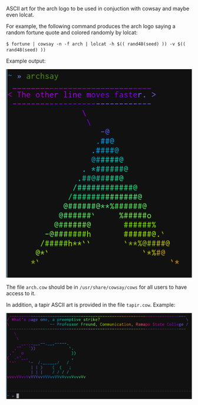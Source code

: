 ASCII art for the arch logo to be used in conjuction with cowsay and maybe even lolcat.

For example, the following command produces the arch logo saying a random fortune quote and colored randomly by lolcat:
```
$ fortune | cowsay -n -f arch | lolcat -h $(( rand48(seed) )) -v $(( rand48(seed) ))
```
Example output:

![Example archsay output](screenshots/archsay.png)

The file `arch.cow` should be in `/usr/share/cowsay/cows` for all users to have access to it.

In addition, a tapir ASCII art is provided in the file `tapir.cow`. Example:

![Example tapir ascii](screenshots/tapirsay.png)
